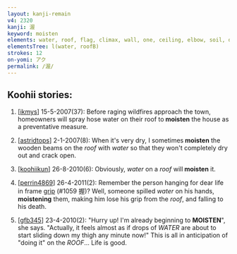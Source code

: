 ```yaml
---
layout: kanji-remain
v4: 2320
kanji: 渥
keyword: moisten
elements: water, roof, flag, climax, wall, one, ceiling, elbow, soil, dirt, ground
elementsTree: l(water, roofB)
strokes: 12
on-yomi: アク
permalink: /渥/
---
```


## Koohii stories: 

1) [<a href="http://kanji.koohii.com/profile/ikmys">ikmys</a>] 15-5-2007(37): Before raging wildfires approach the town, homeowners will spray hose water on their roof to<strong> moisten</strong> the house as a preventative measure.

2) [<a href="http://kanji.koohii.com/profile/astridtops">astridtops</a>] 2-1-2007(8): When it&#039;s very dry, I sometimes<strong> moisten</strong> the wooden beams on the <em>roof</em> with <em>water</em> so that they won&#039;t completely dry out and crack open.

3) [<a href="http://kanji.koohii.com/profile/koohiikun">koohiikun</a>] 26-8-2010(6): Obviously, <em>water</em> on a <em>roof</em> will<strong> moisten</strong> it.

4) [<a href="http://kanji.koohii.com/profile/perrin4869">perrin4869</a>] 26-4-2011(2): Remember the person hanging for dear life in frame <a href="../v4/1059.html">grip</a> (#1059 握)? Well, someone spilled <em>water</em> on his hands, <strong>moistening</strong> them, making him lose his grip from the <em>roof</em>, and falling to his death.

5) [<a href="http://kanji.koohii.com/profile/gfb345">gfb345</a>] 23-4-2010(2): &quot;Hurry up! I&#039;m already beginning to <strong>MOISTEN</strong>&quot;, she says. &quot;Actually, it feels almost as if drops of <em>WATER</em> are about to start sliding down my thigh any minute now!&quot; This is all in anticipation of &quot;doing it&quot; on the <em>ROOF</em>... Life is good.

